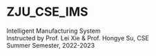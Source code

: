 # ZJU_CSE_IMS

Intelligent Manufacturing System  
Instructed by Prof. Lei Xie & Prof. Hongye Su, CSE  
Summer Semester, 2022-2023  
